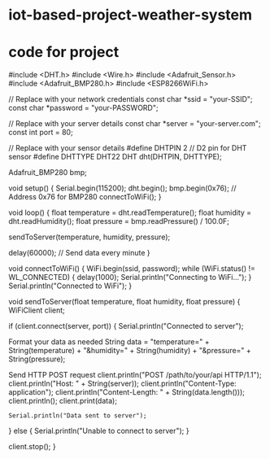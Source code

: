 # iot-based-project-weather-system
# code for project
#include <DHT.h>
#include <Wire.h>
#include <Adafruit_Sensor.h>
#include <Adafruit_BMP280.h>
#include <ESP8266WiFi.h>

// Replace with your network credentials
const char *ssid = "your-SSID";
const char *password = "your-PASSWORD";

// Replace with your server details
const char *server = "your-server.com";
const int port = 80;

// Replace with your sensor details
#define DHTPIN 2  // D2 pin for DHT sensor
#define DHTTYPE DHT22
DHT dht(DHTPIN, DHTTYPE);

Adafruit_BMP280 bmp;

void setup() {
  Serial.begin(115200);
  dht.begin();
  bmp.begin(0x76);  // Address 0x76 for BMP280
  connectToWiFi();
}

void loop() {
  float temperature = dht.readTemperature();
  float humidity = dht.readHumidity();
  float pressure = bmp.readPressure() / 100.0F;

  sendToServer(temperature, humidity, pressure);

  delay(60000);  // Send data every minute
}

void connectToWiFi() {
  WiFi.begin(ssid, password);
  while (WiFi.status() != WL_CONNECTED) {
    delay(1000);
    Serial.println("Connecting to WiFi...");
  }
  Serial.println("Connected to WiFi");
}

void sendToServer(float temperature, float humidity, float pressure) {
  WiFiClient client;

  if (client.connect(server, port)) {
    Serial.println("Connected to server");

   Format your data as needed
    String data = "temperature=" + String(temperature) +
                  "&humidity=" + String(humidity) +
                  "&pressure=" + String(pressure);

   Send HTTP POST request
    client.println("POST /path/to/your/api HTTP/1.1");
    client.println("Host: " + String(server));
    client.println("Content-Type: application");
    client.println("Content-Length: " + String(data.length()));
    client.println();
    client.print(data);

    Serial.println("Data sent to server");
  } else {
    Serial.println("Unable to connect to server");
  }

  client.stop();
}
```
